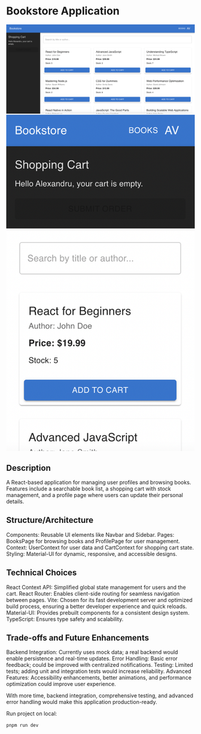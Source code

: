 # Bookstore Application

![alt text](preview.png)
![alt text](preview-mobile.png)

## Description

A React-based application for managing user profiles and browsing books. Features include a searchable book list, a shopping cart with stock management, and a profile page where users can update their personal details.

## Structure/Architecture

Components: Reusable UI elements like Navbar and Sidebar.
Pages: BooksPage for browsing books and ProfilePage for user management.
Context: UserContext for user data and CartContext for shopping cart state.
Styling: Material-UI for dynamic, responsive, and accessible designs.

## Technical Choices

React Context API: Simplified global state management for users and the cart.
React Router: Enables client-side routing for seamless navigation between pages.
Vite: Chosen for its fast development server and optimized build process, ensuring a better developer experience and quick reloads.
Material-UI: Provides prebuilt components for a consistent design system.
TypeScript: Ensures type safety and scalability.

## Trade-offs and Future Enhancements

Backend Integration: Currently uses mock data; a real backend would enable persistence and real-time updates.
Error Handling: Basic error feedback; could be improved with centralized notifications.
Testing: Limited tests; adding unit and integration tests would increase reliability.
Advanced Features: Accessibility enhancements, better animations, and performance optimization could improve user experience.

With more time, backend integration, comprehensive testing, and advanced error handling would make this application production-ready.

Run project on local:

```js
pnpm run dev
```
